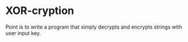 # XOR-cryption

Point is to write a program that simply decrypts and encrypts strings with user input key.
